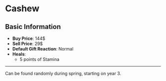 # Cashew

## Basic Information

- **Buy Price**: 144$
- **Sell Price**: 29$
- **Default Gift Reaction**: Normal
- **Heals**:
  - 5 points of Stamina

---
Can be found randomly during spring, starting on year 3.
